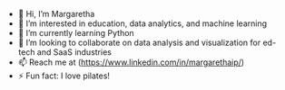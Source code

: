 - 👋 Hi, I’m Margaretha
- 👀 I’m interested in education, data analytics, and machine learning
- 🌱 I’m currently learning Python
- 💞️ I’m looking to collaborate on data analysis and visualization for ed-tech and SaaS industries 
- 📫 Reach me at (https://www.linkedin.com/in/margarethaip/)
- ⚡ Fun fact: I love pilates!

<!---
calyrsum23/calyrsum23 is a ✨ special ✨ repository because its `README.md` (this file) appears on your GitHub profile.
You can click the Preview link to take a look at your changes.
--->
